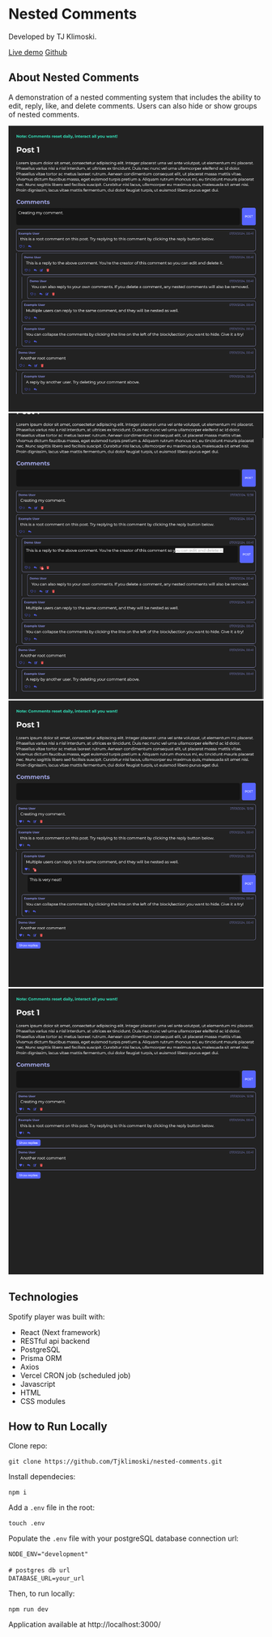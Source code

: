 # Nested Comments

Developed by TJ Klimoski.

[Live demo](https://nested-comments-tjk.vercel.app/)
[Github](https://github.com/Tjklimoski/nested-comments)

## About Nested Comments

A demonstration of a nested commenting system that includes the ability to edit, reply, like, and delete comments. Users can also hide or show groups of nested comments.

![Creating a comment on the post](public/readme_assets/example1.png "Creating a comment on the post")
![Editing your comment](public/readme_assets/example2.png "Editing your comment")
![Replying to a nested comment (another reply)](public/readme_assets/example3.png "Replying to a nested comment (another reply)")
![Hiding a group of nested comments](public/readme_assets/example4.png "Hiding a group of nested comments")

## Technologies

Spotify player was built with:

- React (Next framework)
- RESTful api backend
- PostgreSQL
- Prisma ORM
- Axios
- Vercel CRON job (scheduled job)
- Javascript
- HTML
- CSS modules

## How to Run Locally

Clone repo:

    git clone https://github.com/Tjklimoski/nested-comments.git

Install dependecies:

    npm i

Add a `.env` file in the root:

    touch .env

Populate the `.env` file with your postgreSQL database connection url:

    NODE_ENV="development"

    # postgres db url
    DATABASE_URL=your_url

Then, to run locally:

    npm run dev

Application available at http://localhost:3000/
